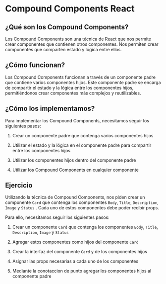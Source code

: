 # Compound Components React

## ¿Qué son los Compound Components?

Los Compound Components son una técnica de React que nos permite crear componentes que contienen otros componentes. Nos permiten crear componentes que comparten estado y lógica entre ellos.

## ¿Cómo funcionan?

Los Compound Components funcionan a través de un componente padre que contiene varios componentes hijos. Este componente padre se encarga de compartir el estado y la lógica entre los componentes hijos, permitiéndonos crear componentes más complejos y reutilizables.

## ¿Cómo los implementamos?

Para implementar los Compound Components, necesitamos seguir los siguientes pasos:

1. Crear un componente padre que contenga varios componentes hijos

2. Utilizar el estado y la lógica en el componente padre para compartir entre los componentes hijos

3. Utilizar los componentes hijos dentro del componente padre

4. Utilizar los Compound Components en cualquier componente

## Ejercicio

Utilizando la técnica de Compound Components, nos piden crear un componente `Card` que contenga los componentes `Body`, `Title`, `Description`, `Image` y `Status` . Cada uno de estos componentes debe poder recibir props.

Para ello, necesitamos seguir los siguientes pasos:

1. Crear un componente `Card` que contenga los componentes `Body`, `Title`, `Description`, `Image` y `Status`

2. Agregar estos componentes como hijos del componente `Card`

3. Crear la interfaz del componente `Card` y de los componentes hijos

4. Asignar las props necesarias a cada uno de los componentes

5. Mediante la conotaccion de punto agregar los componentes hijos al componente padre